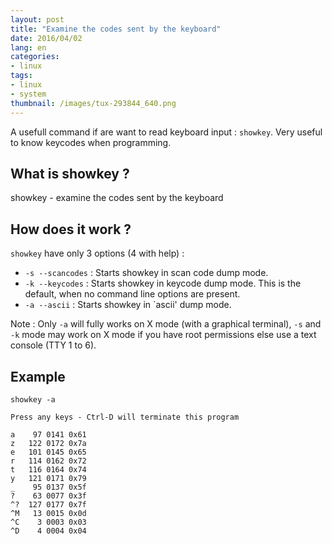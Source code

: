 ```yaml
---
layout: post
title: "Examine the codes sent by the keyboard"
date: 2016/04/02
lang: en
categories:
- linux
tags:
- linux
- system
thumbnail: /images/tux-293844_640.png
---
```

A usefull command if are want to read keyboard input : `showkey`. Very useful to know keycodes when programming.

## What is showkey ?

showkey - examine the codes sent by the keyboard

## How does it work ?

`showkey` have only 3 options (4 with help) :
* `-s --scancodes` : Starts showkey in scan code dump mode.
* `-k --keycodes` : Starts showkey in keycode dump mode. This is the default, when no command line options are present.
* `-a --ascii` : Starts showkey in `ascii' dump mode.

Note : Only `-a` will fully works on X mode (with a graphical terminal), `-s` and `-k` mode may work on X mode if you have root permissions else use a text console (TTY 1 to 6).

## Example

```
showkey -a

Press any keys - Ctrl-D will terminate this program

a    97 0141 0x61
z   122 0172 0x7a
e   101 0145 0x65
r   114 0162 0x72
t   116 0164 0x74
y   121 0171 0x79
_    95 0137 0x5f
?    63 0077 0x3f
^?  127 0177 0x7f
^M   13 0015 0x0d
^C    3 0003 0x03
^D    4 0004 0x04
```

